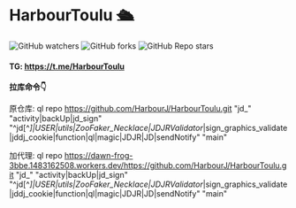 # HarbourToulu 🛳
 ![GitHub watchers](https://img.shields.io/github/watchers/HarbourJ/HarbourToulu)
 ![GitHub forks](https://img.shields.io/github/forks/HarbourJ/HarbourToulu)
 ![GitHub Repo stars](https://img.shields.io/github/stars/HarbourJ/HarbourToulu)
#### TG: https://t.me/HarbourToulu
**拉库命令👇**

原仓库:
ql repo https://github.com/HarbourJ/HarbourToulu.git "jd_" "activity|backUp|jd_sign" "^jd[^_]|USER|utils|ZooFaker_Necklace|JDJRValidator_|sign_graphics_validate|jddj_cookie|function|ql|magic|JDJR|JD|sendNotify" "main"

加代理:
ql repo https://dawn-frog-3bbe.1483162508.workers.dev/https://github.com/HarbourJ/HarbourToulu.git "jd_" "activity|backUp|jd_sign" "^jd[^_]|USER|utils|ZooFaker_Necklace|JDJRValidator_|sign_graphics_validate|jddj_cookie|function|ql|magic|JDJR|JD|sendNotify" "main"

<!--
**HarbourJ/HarbourJ** is a ✨ _special_ ✨ repository because its `README.md` (this file) appears on your GitHub profile.

Here are some ideas to get you started:

- 🔭 I’m currently working on ...
- 🌱 I’m currently learning ...
- 👯 I’m looking to collaborate on ...
- 🤔 I’m looking for help with ...
- 💬 Ask me about ...
- 📫 How to reach me: ...
- 😄 Pronouns: ...
- ⚡ Fun fact: ...
-->
